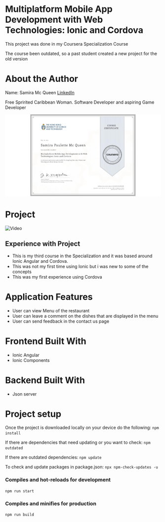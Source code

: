 # Multiplatform Mobile App Development with Web Technologies: Ionic and Cordova
This project was done in my Coursera Specialization Course

The course been outdated, so a past student created a new project for the old version

# About the Author
Name: Samira Mc Queen
[LinkedIn](https://www.linkedin.com/in/samira-mc-queen-1882431a7/)

Free Spririted Caribbean Woman.
Software Developer and aspiring Game Developer

![Certification](src/assets/ionic.jpeg)

# Project 
![Video](src/assets/ionic-conFusion.gif)

## Experience with Project
- This is my third course in the Specialization and it was based around Ionic Angular and Cordova. 
- This was not my first time using Ionic but i was new to some of the concepts
- This was my first experience using Cordova

# Application Features
- User can view Menu of the restaurant
- User can leave a comment on the dishes that are displayed in the menu
- User can send feedback in the contact us page

# Frontend Built With
- Ionic Angular
- Ionic Components

# Backend Built With
- Json server

# Project setup
Once the project is downloaded locally on your device do the following:
`
npm install
`

If there are dependencies that need updating or you want to check:
`
npm outdated
`

If there are outdated dependencies:
`
npm update
`

To check and update packages in package.json:
`
npx npm-check-updates -u
`

### Compiles and hot-reloads for development
`
npm run start
`

### Compiles and minifies for production
`
npm run build
`